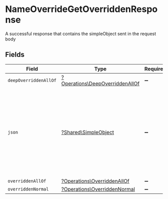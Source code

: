 # NameOverrideGetOverriddenResponse

A successful response that contains the simpleObject sent in the request body


## Fields

| Field                                                                                                                                                          | Type                                                                                                                                                           | Required                                                                                                                                                       | Description                                                                                                                                                    |
| -------------------------------------------------------------------------------------------------------------------------------------------------------------- | -------------------------------------------------------------------------------------------------------------------------------------------------------------- | -------------------------------------------------------------------------------------------------------------------------------------------------------------- | -------------------------------------------------------------------------------------------------------------------------------------------------------------- |
| `deepOverriddenAllOf`                                                                                                                                          | [?Operations\DeepOverriddenAllOf](../../Models/Operations/DeepOverriddenAllOf.md)                                                                              | :heavy_minus_sign:                                                                                                                                             | N/A                                                                                                                                                            |
| `json`                                                                                                                                                         | [?Shared\SimpleObject](../../Models/Shared/SimpleObject.md)                                                                                                    | :heavy_minus_sign:                                                                                                                                             | A simple object that uses all our supported primitive types and enums and has optional properties.<br/><br/>[A link to the external docs.](https://speakeasy.com/docs) |
| `overriddenAllOf`                                                                                                                                              | [?Operations\OverriddenAllOf](../../Models/Operations/OverriddenAllOf.md)                                                                                      | :heavy_minus_sign:                                                                                                                                             | N/A                                                                                                                                                            |
| `overriddenNormal`                                                                                                                                             | [?Operations\OverriddenNormal](../../Models/Operations/OverriddenNormal.md)                                                                                    | :heavy_minus_sign:                                                                                                                                             | N/A                                                                                                                                                            |